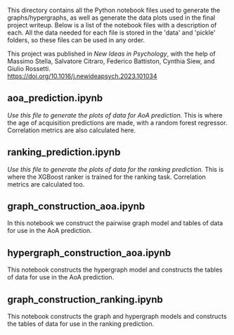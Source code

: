 This directory contains all the Python notebook files used to generate the graphs/hypergraphs, as well as generate the data plots used in the final project writeup.
Below is a list of the notebook files with a description of each.
All the data needed for each file is stored in the 'data' and 'pickle' folders, so these files can be used in any order.

This project was published in *New Ideas in Psychology*, with the help of Massimo Stella, Salvatore Citraro, Federico Battiston, Cynthia Siew, and Giulio Rossetti.  
https://doi.org/10.1016/j.newideapsych.2023.101034


aoa_prediction.ipynb
--------------------
*Use this file to generate the plots of data for AoA prediction.*
This is where the age of acquisition predictions are made, with a random forest regressor. Correlation metrics are also calculated here.

ranking_prediction.ipynb
------------------------
*Use this file to generate the plots of data for the ranking prediction.*
This is where the XGBoost ranker is trained for the ranking task. Correlation metrics are calculated too.

graph_construction_aoa.ipynb
----------------------------
In this notebook we construct the pairwise graph model and tables of data for use in the AoA prediction. 

hypergraph_construction_aoa.ipynb
---------------------------------
This notebook constructs the hypergraph model and constructs the tables of data for use in the AoA prediction. 

graph_construction_ranking.ipynb
--------------------------------
This notebook constructs the graph and hypergraph models and constructs the tables of data for use in the ranking prediction.


